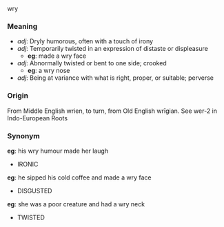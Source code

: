 wry
### Meaning
+ _adj_: Dryly humorous, often with a touch of irony
+ _adj_: Temporarily twisted in an expression of distaste or displeasure
    + __eg__: made a wry face
+ _adj_: Abnormally twisted or bent to one side; crooked
    + __eg__: a wry nose
+ _adj_: Being at variance with what is right, proper, or suitable; perverse

### Origin

From Middle English wrien, to turn, from Old English wrīgian. See wer-2 in Indo-European Roots

### Synonym

__eg__: his wry humour made her laugh

+ IRONIC

__eg__: he sipped his cold coffee and made a wry face

+ DISGUSTED

__eg__: she was a poor creature and had a wry neck

+ TWISTED


